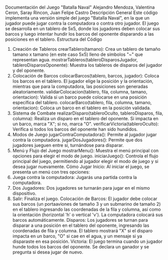 Documentación del Juego "Batalla Naval"
Alejandro Mendoza, Valentina Ceron, Saray Rincon, Juan Felipe Castro
Descripción General
Este código implementa una versión simple del juego "Batalla Naval", en la que un jugador puede jugar contra la computadora o contra otro jugador. El juego se desarrolla en un tablero de 5x5, donde los jugadores deben colocar sus barcos y luego intentar hundir los barcos del oponente disparando a las posiciones en el tablero.
Estructura del Código
1. Creación de Tableros
crearTablero(tamano): Crea un tablero de tamaño tamano x tamano (en este caso 5x5) lleno de símbolos "~" que representan agua.
mostrarTableros(tableroDisparosJugador, tableroDisparosOponente): Muestra los tableros de disparos del jugador y del oponente.
2. Colocación de Barcos
colocarBarcos(tablero, barcos, jugador): Coloca los barcos en el tablero. El jugador elige la posición y la orientación, mientras que para la computadora, las posiciones son generadas aleatoriamente.
validarColocacion(tablero, fila, columna, tamano, orientacion): Valida si un barco puede colocarse en una posición específica del tablero.
colocarBarco(tablero, fila, columna, tamano, orientacion): Coloca un barco en el tablero en la posición validada.
3. Sistema de Combate
realizarDisparo(tableroOculto, tableroDisparos, fila, columna): Realiza un disparo en el tablero del oponente. Si impacta en un barco, marca "X"; si no, marca "O".
verificarVictoria(tableroOculto): Verifica si todos los barcos del oponente han sido hundidos.
4. Modos de Juego
jugarContraComputadora(): Permite al jugador jugar contra la computadora.
jugarDosJugadores(): Permite que dos jugadores jueguen entre sí, turnándose para disparar.
5. Menú y Flujo del Juego
mostrarMenu(): Muestra el menú principal con opciones para elegir el modo de juego.
iniciarJuego(): Controla el flujo principal del juego, permitiendo al jugador elegir el modo de juego y si desea jugar nuevamente.
Cómo Jugar
Inicio: Al iniciar el juego, se presenta un menú con tres opciones:
1. Juega contra la computadora: Jugarás una partida contra la computadora.
2. Dos Jugadores: Dos jugadores se turnarán para jugar en el mismo dispositivo.
3. Salir: Finaliza el juego.
Colocación de Barcos:
El jugador debe colocar sus barcos (un portaaviones de tamaño 3 y un submarino de tamaño 2) en el tablero ingresando las coordenadas de la fila y columna, así como la orientación (horizontal 'h' o vertical 'v').
La computadora colocará sus barcos automáticamente.
Disparos:
Los jugadores se turnan para disparar a una posición en el tablero del oponente, ingresando las coordenadas de fila y columna.
El tablero mostrará "X" si el disparo impacta en un barco, "O" si cae en el agua, y un mensaje si ya disparaste en esa posición.
Victoria:
El juego termina cuando un jugador hunde todos los barcos del oponente. Se declara un ganador y se pregunta si desea jugar de nuevo.
